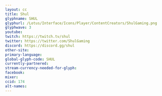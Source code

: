```yaml
---
layout: cc
title: Shul
glyphname: SHUL
glyphurl: /Lotus/Interface/Icons/Player/ContentCreators/ShulGaming.png
glyphwave: 3
youtube:
twitch: https://twitch.tv/shul
twitter: https://twitter.com/ShulGaming
discord: https://discord.gg/shul
other-site:
primary-language:
global-glyph-code: SHUL
currently-partnered:
stream-currency-needed-for-glyph:
facebook:
mixer:
ccid: 174
alt-names:
---
```

